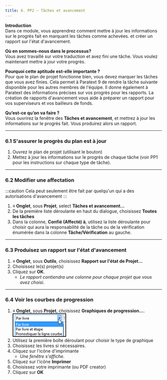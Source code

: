 ```yaml
---
title: 6. PP2 – Tâches et avancement
---
```

**Introduction**  
Dans ce module, vous apprendrez comment mettre à jour les informations sur le progrès fait en marquant les tâches comme achevées. et créer un rapport sur l'état d'avancement.

**Où en sommes-nous dans le processus?**  
Vous avez travaillé sur votre traduction et avez fini une tâche. Vous voulez maintenant mettre à jour votre progrès.

**Pourquoi cette aptitude est-elle importante ?**  
Pour que le plan de projet fonctionne bien, vous devez marquer les tâches que vous avez finies. Cela permet à Paratext 9 de rendre la tâche suivante disponible pour les autres membres de l'équipe. Il donne également à Paratext des informations précises sur vos progrès pour les rapports. La création de rapports d'avancement vous aide à préparer un rapport pour vos superviseurs et vos bailleurs de fonds.

**Qu’est-ce qu’on va faire ?**  
Vous ouvrirez la fenêtre des **Tâches et avancement**, et mettrez à jour les informations sur le progrès fait. Vous produirez alors un rapport.


----
### 6.1 S'assurer le progrès du plan est à jour

1.  Ouvrez le plan de projet (utilisant le bouton)
1.  Mettez à jour les informations sur le progrès de chaque tâche (voir PP1 pour les instructions sur chaque type de tâche).


----
### 6.2 Modifier une affectation
:::caution
Cela peut seulement être fait par quelqu'un qui a des autorisations d'avancement
:::
1.  **≡ Onglet**, sous **Projet**, select **Tâches et avancement…**
1.  De la première liste déroulante en haut du dialogue, choisissez **Toutes les tâches**
1.  Dans la colonne, **Confié (Affecté) à**, utilisez la liste déroulante pour choisir qui aura la responsabilité de la tâche ou de la vérification énumérée dans la colonne **Tâche/Vérification** au gauche.


----
### 6.3 Produisez un rapport sur l'état d'avancement

1.  **≡ Onglet**, sous **Outils**, choisissez **Rapport sur l'état de Projet…**
1.  Choisissez le(s) projet(s) 
1.  Cliquez sur **OK**.  
     -  *Le rapport contiendra une colonne pour chaque projet que vous avez choisi*.

----
### 6.4 Voir les courbes de progression

1.  **≡ Onglet**, sous **Projet**, choisissez **Graphiques de progression…**.  
   ![](../media/ff3fb91c61815e54419991055f3c281b.png)  
1.  Utilisez la première boîte déroulant pour choisir le type de graphique
1.  Choisissez les livres si nécessaires.
1.  Cliquez sur l'icône d'imprimante  
     -  *Une fenêtre s'affiche.*
1.  Cliquez sur l'icône **Imprimer**
1.  Choisissez votre imprimante (ou PDF creator)
1.  Cliquez sur **OK**
